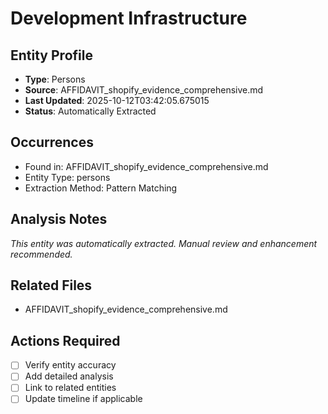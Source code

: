# Development Infrastructure

## Entity Profile
- **Type**: Persons
- **Source**: AFFIDAVIT_shopify_evidence_comprehensive.md
- **Last Updated**: 2025-10-12T03:42:05.675015
- **Status**: Automatically Extracted

## Occurrences
- Found in: AFFIDAVIT_shopify_evidence_comprehensive.md
- Entity Type: persons
- Extraction Method: Pattern Matching

## Analysis Notes
*This entity was automatically extracted. Manual review and enhancement recommended.*

## Related Files
- AFFIDAVIT_shopify_evidence_comprehensive.md

## Actions Required
- [ ] Verify entity accuracy
- [ ] Add detailed analysis
- [ ] Link to related entities
- [ ] Update timeline if applicable
